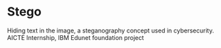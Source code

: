 # Stego
Hiding text in the image, a steganography concept used in cybersecurity. AICTE Internship, IBM  Edunet foundation project 
